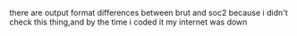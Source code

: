 there are output format differences between brut and soc2 because i didn't check this thing,and by the time i coded it my internet was down